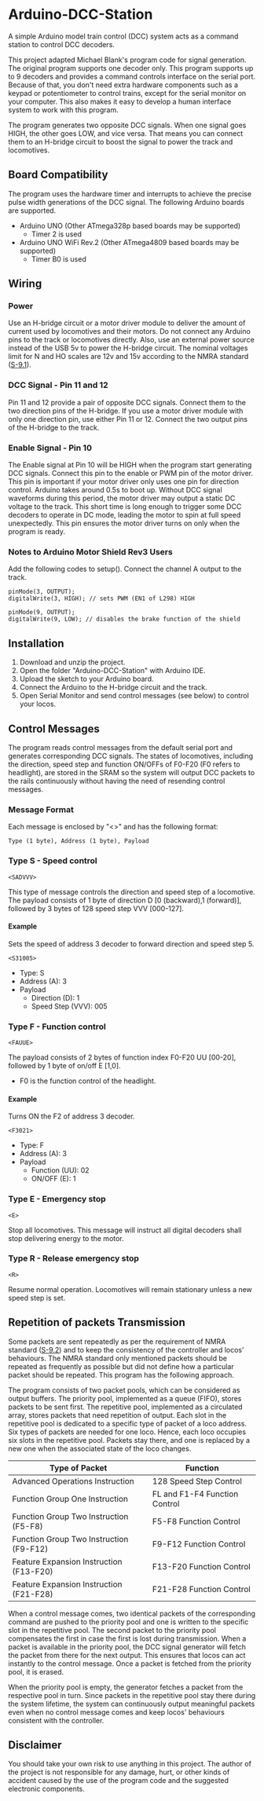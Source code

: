 # Arduino-DCC-Station
A simple Arduino model train control (DCC) system acts as a command station to control DCC decoders.

This project adapted Michael Blank's program code for signal generation. The original program supports one decoder only. This program supports up to 9 decoders and provides a command controls interface on the serial port. Because of that, you don't need extra hardware components such as a keypad or potentiometer to control trains, except for the serial monitor on your computer. This also makes it easy to develop a human interface system to work with this program.

The program generates two opposite DCC signals. When one signal goes HIGH, the other goes LOW, and vice versa. That means you can connect them to an H-bridge circuit to boost the signal to power the track and locomotives.

## Board Compatibility
The program uses the hardware timer and interrupts to achieve the precise pulse width generations of the DCC signal. The following Arduino boards are supported.

- Arduino UNO (Other ATmega328p based boards may be supported)
  - Timer 2 is used
- Arduino UNO WiFi Rev.2 (Other ATmega4809 based boards may be supported)
  - Timer B0 is used

## Wiring
### Power
Use an H-bridge circuit or a motor driver module to deliver the amount of current used by locomotives and their motors. Do not connect any Arduino pins to the track or locomotives directly. Also, use an external power source instead of the USB 5v to power the H-bridge circuit. The nominal voltages limit for N and HO scales are 12v and 15v according to the NMRA standard ([S-9.1](https://www.nmra.org/sites/default/files/standards/sandrp/pdf/s-9.1_electrical_standards_for_digital_command_control_2021.pdf)).
### DCC Signal - Pin 11 and 12 
Pin 11 and 12 provide a pair of opposite DCC signals. Connect them to the two direction pins of the H-bridge. If you use a motor driver module with only one direction pin, use either Pin 11 or 12. Connect the two output pins of the H-bridge to the track. 
### Enable Signal - Pin 10
The Enable signal at Pin 10 will be HIGH when the program start generating DCC signals. Connect this pin to the enable or PWM pin of the motor driver. 
This pin is important if your motor driver only uses one pin for direction control. Arduino takes around 0.5s to boot up. Without DCC signal waveforms during this period, the motor driver may output a static DC voltage to the track. This short time is long enough to trigger some DCC decoders to operate in DC mode, leading the motor to spin at full speed unexpectedly. This pin ensures the motor driver turns on only when the program is ready.
### Notes to Arduino Motor Shield Rev3 Users
Add the following codes to setup(). Connect the channel A output to the track.
```
pinMode(3, OUTPUT);
digitalWrite(3, HIGH); // sets PWM (EN1 of L298) HIGH

pinMode(9, OUTPUT);
digitalWrite(9, LOW); // disables the brake function of the shield
```


## Installation
1. Download and unzip the project.
2. Open the folder "Arduino-DCC-Station" with Arduino IDE.
3. Upload the sketch to your Arduino board.
4. Connect the Arduino to the H-bridge circuit and the track.
5. Open Serial Monitor and send control messages (see below) to control your locos. 

## Control Messages
The program reads control messages from the default serial port and generates corresponding DCC signals. The states of locomotives, including the direction, speed step and function ON/OFFs of F0-F20 (F0 refers to headlight), are stored in the SRAM so the system will output DCC packets to the rails continuously without having the need of resending control messages.

### Message Format
Each message is enclosed by "<>" and has the following format:
```
Type (1 byte), Address (1 byte), Payload
```
### Type S - Speed control
```
<SADVVV>
```
This type of message controls the direction and speed step of a locomotive.
The payload consists of 1 byte of direction D [0 (backward),1 (forward)], followed by 3 bytes of 128 speed step VVV [000-127].

#### Example
Sets the speed of address 3 decoder to forward direction and speed step 5.
```
<S31005>
```
* Type: S
* Address (A): 3
* Payload
  * Direction (D): 1
  * Speed Step (VVV): 005

### Type F - Function control
```
<FAUUE>
```
The payload consists of 2 bytes of function index F0-F20 UU [00-20], followed by 1 byte of on/off E [1,0].
* F0 is the function control of the headlight.

#### Example
Turns ON the F2 of address 3 decoder.
```
<F3021>
```
* Type: F
* Address (A): 3
* Payload
  * Function (UU): 02
  * ON/OFF (E): 1
  
### Type E - Emergency stop
```
<E>
```
Stop all locomotives. This message will instruct all digital decoders shall stop delivering energy to the motor.

### Type R - Release emergency stop
```
<R>
```
Resume normal operation. Locomotives will remain stationary unless a new speed step is set. 

## Repetition of packets Transmission
Some packets are sent repeatedly as per the requirement of NMRA standard ([S-9.2](https://www.nmra.org/sites/default/files/s-92-2004-07.pdf)) and to keep the consistency of the controller and locos’ behaviours. The NMRA standard only mentioned packets should be repeated as frequently as possible but did not define how a particular packet should be repeated. This program has the following approach.

The program consists of two packet pools, which can be considered as output buffers. The priority pool, implemented as a queue (FIFO), stores packets to be sent first. The repetitive pool, implemented as a circulated array, stores packets that need repetition of output. Each slot in the repetitive pool is dedicated to a specific type of packet of a loco address. Six types of packets are needed for one loco. Hence, each loco occupies six slots in the repetitive pool. Packets stay there, and one is replaced by a new one when the associated state of the loco changes.

|Type of Packet | Function|
| ------------- | ------------- |
|Advanced Operations Instruction | 128 Speed Step Control|
|Function Group One Instruction | FL and F1-F4 Function Control|
|Function Group Two Instruction (F5-F8) | F5-F8 Function Control|
|Function Group Two Instruction (F9-F12) | F9-F12 Function Control|
|Feature Expansion Instruction (F13-F20) | F13-F20 Function Control|
|Feature Expansion Instruction (F21-F28) | F21-F28 Function Control|

When a control message comes, two identical packets of the corresponding command are pushed to the priority pool and one is written to the specific slot in the repetitive pool. The second packet to the priority pool compensates the first in case the first is lost during transmission. When a packet is available in the priority pool, the DCC signal generator will fetch the packet from there for the next output. This ensures that locos can act instantly to the control message. Once a packet is fetched from the priority pool, it is erased.

When the priority pool is empty, the generator fetches a packet from the respective pool in turn. Since packets in the repetitive pool stay there during the system lifetime, the system can continuously output meaningful packets even when no control message comes and keep locos' behaviours consistent with the controller.

## Disclaimer
You should take your own risk to use anything in this project. The author of the project is not responsible for any damage, hurt, or other kinds of accident caused by the use of the program code and the suggested electronic components.
